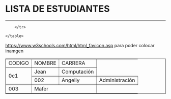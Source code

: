 <!DOCTYPE html>
<html>
<head>
    <title>TRABAJANDO CON TABLAS </title>
    <meta charset="UFT-8">
</head>

<body>
    <h1>LISTA DE ESTUDIANTES</h1>
    <hr>
    <table border>
        <tr> <td>CODIGO</td>
             <td>NOMBRE</td> 
             <td>CARRERA</td> 
        </tr>
        <tr> <td rowspan="2">0c1</td>
             <td>Jean</td>
             <td>Computación</td>
        </tr>
        <tr>
             <td>002</td>
             <td>Angelly</td>
             <td>Administración</td>
        </tr>
        <tr>
            <td>003</td>
            <td colspan="2">Mafer</td>
                   
        </tr>

    </table>
    
</body>
</html>


https://www.w3schools.com/html/html_favicon.asp para poder colocar inamgen 
